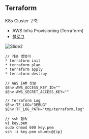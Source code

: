 ## Terraform

K8s Cluster 구축
- AWS Infra Provisioning (Terraform)
- [블로그](https://taronko.tistory.com/45)

![Slide2](https://github.com/hyunkwanko/terraform-aws/assets/39941580/a124fdfc-e134-49d9-8d84-049a4e7f77d7)

```
// 기본 명령어
* terraform init
* terraform plan
* terraform apply
* terraform destroy
```

```
// AWS IAM 정보
$Env:AWS_ACCESS_KEY_ID=""
$Env:AWS_SECRET_ACCESS_KEY=""
```

```
// Terraform Log
$Env:TF_LOG="DEBUG"
$Env:TF_LOG_PATH="tmp/terraform.log"
```

```
// ssh 접속
vi key.pem
sudo chmod 600 key.pem
ssh -i key.pem ubuntu@{ip}
```